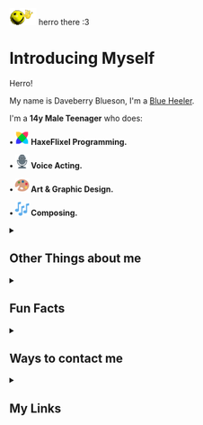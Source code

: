 <img src="images/wavey.gif"> herro there :3

# Introducing Myself

Herro!

My name is Daveberry Blueson, I'm a [Blue Heeler](https://en.wikipedia.org/wiki/Australian_Cattle_Dog).

I'm a <b>14y Male Teenager</b> who does:

<b> • <img src="images/haxeflixel.png" width="25" height="25"> HaxeFlixel Programming. </b>

<b> • <img src="images/microphone.png" width="25" height="25"> Voice Acting. </b>

<b> • <img src="images/art palette.png" width="25" height="25"> Art & Graphic Design. </b>

<b> • <img src="images/musical notes.png" width="25" height="25"> Composing. </b>

<details>
    <summary><h2>Other Things about me</h2></summary>

It doesn't come as a surprise that I'm Married.

I'm trying my best to spread positivity and trying to be a good person.

I also used to be a developer in <a href="https://github.com/VideoBotYT/Universe-Engine">Universe Engine</a>.

</details>

<details>
    <summary><h2>Fun Facts</h2></summary>

I'm a pretty honest and chill person, I'm trying my best to become a good person.

I try to code useful things for you!

I'm also a <b>DIEHARD</b> <a href="https://www.bluey.tv/">Bluey</a> Fan!

I try my best to help, If I'm not good, <b>I'm sorry.</b>

</details>

<details>
    <summary><h2>Ways to contact me</h2></summary>

<b> • Discord = daveberrys </b>

<b> • Matrix = @daveberry:matrix.org </b>

<b> • Bluesky = <a href="https://bsky.app/profile/daveberry.netlify.app">@daveberry.netlify.app</a> </b>

</details>

<details>
    <summary><h2>My Links</h2></summary>

My Links: https://daveberry.netlify.app/
Full About Me: https://daveberry.netlify.app/about/

</details>